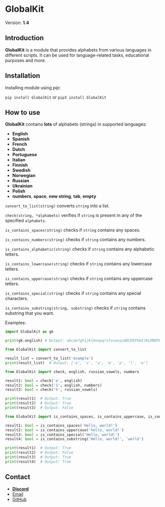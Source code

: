 
# GlobalKit
Version: **1.4**

## Introduction
**GlobalKit** is a module that provides alphabets from various languages in different scripts.
It can be used for language-related tasks, educational purposes and more.

## Installation
Installing module using *pip*:

`pip install GlobalKit` or `pip3 install GlobalKit`
    
## How to use
**GlobalKit** contains **lots** of alphabets (strings) in supported languages:
- **English**
- **Spanish**
- **French**
- **Dutch**
- **Portuguese**
- **Italian**
- **Finnish**
- **Swedish**
- **Norwegian**
- **Russian**
- **Ukrainian**
- **Polish**
- **numbers**, **space**, **new string**, **tab**, **empty**

`convert_to_list(string)` converts `string` into a list.

`check(string, *alphabets)` verifies if `string` is present in any of the specified `alphabets`.

`is_contains_spaces(string)` checks if `string` contains any spaces.

`is_contains_numbers(string)` checks if `string` contains any numbers.

`is_contains_alphabetic(string)` checks if `string` contains any alphabetic letters.

`is_contains_lowercase(string)` checks if `string` contains any lowercase letters.

`is_contains_uppercase(string)` checks if `string` contains any uppercase letters.

`is_contains_special(string)` checks if `string` contains any special characters.

`is_contains_substring(string, substring)` checks if `string` contains substring that you want.

Examples:

```python
import GlobalKit as gk

print(gk.english) # Output: abcdefghijklmnopqrstuvwxyzABCDEFGHIJKLMNOPQRSTUVWXYZ
```

```python
from GlobalKit import convert_to_list

result_list = convert_to_list('example')
print(result_list)  # Output: ['e', 'x', 'a', 'm', 'p', 'l', 'e']
```

```python
from GlobalKit import check, english, russian_vowels, numbers

result1: bool = check('e', english)
result2: bool = check('1', english, numbers)
result3: bool = check('h', russian_vowels)

print(result1)  # Output: True
print(result2)  # Output: True
print(result3)  # Output: False
```

```python
from GlobalKit import is_contains_spaces, is_contains_uppercase, is_contains_special, is_contains_substring

result1: bool = is_contains_spaces('Hello, world!')
result2: bool = is_contains_uppercase('hello, world!')
result3: bool = is_contains_special('Hello, world!')
result4: bool = is_contains_substring('Hello, world!', 'world')

print(result1)  # Output: True
print(result2)  # Output: False
print(result3)  # Output: True
print(result4)  # Output: True
```

## Contact
- [**Discord**](https://discord.com/users/873920068571000833)
- [Email](mailto:karpenkoartem2846@gmail.com)
- [GitHub](https://github.com/CrazyFlyKite)
